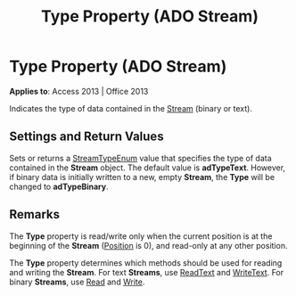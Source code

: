 ﻿---
title: Type Property (ADO Stream)
TOCTitle: Type Property (ADO Stream)
ms:assetid: 43872c74-51bf-47ae-6bdc-55d25b0dc84a
ms:mtpsurl: https://msdn.microsoft.com/library/JJ249203(v=office.15)
ms:contentKeyID: 48544505
ms.date: 09/18/2015
mtps_version: v=office.15
---

# Type Property (ADO Stream)


**Applies to**: Access 2013 | Office 2013

Indicates the type of data contained in the [Stream](stream-object-ado.md) (binary or text).

## Settings and Return Values

Sets or returns a [StreamTypeEnum](streamtypeenum.md) value that specifies the type of data contained in the **Stream** object. The default value is **adTypeText**. However, if binary data is initially written to a new, empty **Stream**, the **Type** will be changed to **adTypeBinary**.

## Remarks

The **Type** property is read/write only when the current position is at the beginning of the **Stream** ([Position](position-property-ado.md) is 0), and read-only at any other position.

The **Type** property determines which methods should be used for reading and writing the **Stream**. For text **Streams**, use [ReadText](readtext-method-ado.md) and [WriteText](writetext-method-ado.md). For binary **Streams**, use [Read](read-method-ado.md) and [Write](write-method-ado.md).

